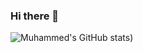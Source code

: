 ### Hi there 👋

![Muhammed's GitHub stats](https://github-readme-stats.vercel.app/api?username=muhammedxyilmaz&show_icons=true&theme=dark))

